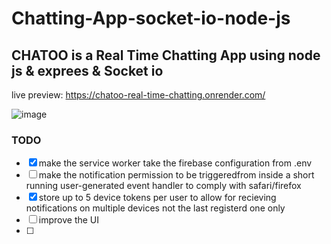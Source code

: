 # Chatting-App-socket-io-node-js

## CHATOO is a Real Time Chatting App using node js &amp; exprees &amp; Socket io

live preview: https://chatoo-real-time-chatting.onrender.com/


![image](https://github.com/mohesham88/Chatting-App-socket-io-node-js/assets/67235854/65f727c8-634e-473b-b567-c5ac32a4c469)




### TODO
- [X] make the service worker take the firebase configuration from .env
- [ ] make the notification permission to be triggeredfrom inside a short running user-generated event handler to comply with safari/firefox
- [X] store up to 5 device tokens per user to allow for recieving notifications on multiple devices not the last registerd one only
- [ ] improve the UI
- [ ]